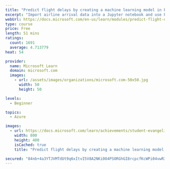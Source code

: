 ```yaml
---
title: "Predict flight delays by creating a machine learning model in Python"
excerpt: "Import airline arrival data into a Jupyter notebook and use Pandas to clean it. Then, build a machine learning model with Scikit-Learn and use Matplotlib to visualize output."
webUrl: https://docs.microsoft.com/en-us/learn/modules/predict-flight-delays-with-python/
type: course
price: Free
length: 51 mins
ratings:
  count: 1691
  average: 4.713779
heat: 54

provider:
  name: Microsoft Learn
  domain: microsoft.com
  images:
    - url: /assets/images/organizations/microsoft.com-50x50.jpg
      width: 50
      height: 50

levels:
  - Beginner

topics:
  - Azure

images:
  - url: https://docs.microsoft.com/learn/achievements/student-evangelism/predict-flight-delays-with-python-badge-social.png
    width: 800
    height: 400
    isCached: true
    title: "Predict flight delays by creating a machine learning model in Python"

secured: "84nb+4a3YTJVMTdUt9q6xItvI5V8A2NKi0O4PSORGhGI8rcpcfKcWPi04vwR3hS+EGV5h/VP9b0F9bLC8q8km71HyT5JRXgIntKbllHCJQ3DcP/Dfk4oAb+7eMkxcXfJigLk6jtbzVLCXzZFrkA+Ka0zNPydvSBciZOybN8Y+rupeHO/9J6uoFXx/tvmdcOrygWzGXNFkbUzEmuVt/9g/4eYFge8wvv1+BXWMwGBBbOPvFaz5xpUu2cMpqbPcn9/61LxjR+RzRA53d3CkHWPaUNJAJ06CtZ5/+j3mvyEJQukOAYBiCFwCh92chA6wMVUG2iJSu2NHo+TguJ55t4Fv2buTEBNHdN+rs+ZyaOGwUBe4uHZy/5PZdRENzK+rWpgApB4W6QVxEYKtyl4i8socw==;AGfWv8rHIY73JAV/O9Xgwg=="
---
```


